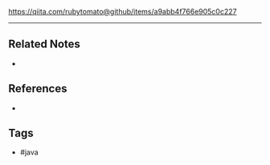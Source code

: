 https://qiita.com/rubytomato@github/items/a9abb4f766e905c0c227

---
## Related Notes
- 

## References
- 

## Tags
- #java 